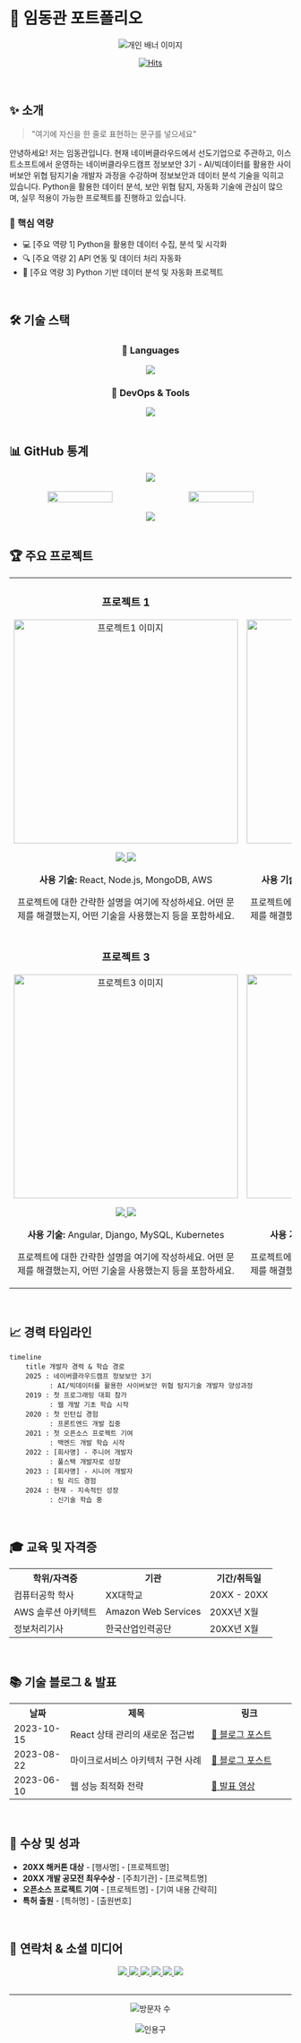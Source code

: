 # 🚀 임동관 포트폴리오

<div align="center">
  <img src="https://via.placeholder.com/1200x300" alt="개인 배너 이미지">
  
  [![Hits](https://hits.seeyoufarm.com/api/count/incr/badge.svg?url=https%3A%2F%2Fgithub.com%2FYOURUSERNAME%2FYOURUSERNAME&count_bg=%2379C83D&title_bg=%23555555&icon=&icon_color=%23E7E7E7&title=방문자&edge_flat=false)](https://hits.seeyoufarm.com)
  
</div>

<br>

## ✨ 소개

> "여기에 자신을 한 줄로 표현하는 문구를 넣으세요"

안녕하세요! 저는 임동관입니다.
현재 네이버클라우드에서 선도기업으로 주관하고, 이스트소프트에서 운영하는 네이버클라우드캠프 정보보안 3기 - AI/빅데이터를 활용한 사이버보안 위협 탐지기술 개발자 과정을 수강하며 정보보안과 데이터 분석 기술을 익히고 있습니다.
Python을 활용한 데이터 분석, 보안 위협 탐지, 자동화 기술에 관심이 많으며, 실무 적용이 가능한 프로젝트를 진행하고 있습니다.

### 🌟 핵심 역량
- 💻 [주요 역량 1] Python을 활용한 데이터 수집, 분석 및 시각화
- 🔍 [주요 역량 2] API 연동 및 데이터 처리 자동화
- 🚀 [주요 역량 3] Python 기반 데이터 분석 및 자동화 프로젝트

<br>

## 🛠️ 기술 스택

<div align="center">
  <h3>💫 Languages</h3>
   <img src="https://img.shields.io/badge/Python-3776AB?style=for-the-badge&logo=python&logoColor=white" />
  <!-- 더 많은 언어 추가 가능 -->
  
  <h3>🔧 DevOps & Tools</h3>
  <img src="https://img.shields.io/badge/Git-F05032?style=for-the-badge&logo=git&logoColor=white" />
  <!-- 더 많은 도구 추가 가능 -->
</div>

<br>

## 📊 GitHub 통계

<div align="center">
  <img src="https://github-profile-summary-cards.vercel.app/api/cards/profile-details?username=YOURUSERNAME&theme=dracula" />
  <br><br>
  
  <div style="display: flex; justify-content: center; gap: 10px;">
    <img src="https://github-readme-stats.vercel.app/api?username=YOURUSERNAME&show_icons=true&theme=radical" width="48%" />
    <img src="https://github-readme-streak-stats.herokuapp.com/?user=YOURUSERNAME&theme=radical" width="48%" />
  </div>
  <br>
  
  <img src="https://github-readme-stats.vercel.app/api/top-langs/?username=YOURUSERNAME&layout=compact&theme=radical" />
</div>

<br>

## 🏆 주요 프로젝트

<div align="center">
  <table>
    <tr>
      <td width="50%">
        <h3 align="center">프로젝트 1</h3>
        <div align="center">
          <a href="https://github.com/YOURUSERNAME/project1" target="_blank">
            <img src="https://via.placeholder.com/500x300" width="400" alt="프로젝트1 이미지"/>
          </a>
          <p>
            <a href="https://github.com/YOURUSERNAME/project1" target="_blank">
              <img src="https://img.shields.io/badge/Code-black?style=for-the-badge&logo=github"/>
            </a>
            <a href="https://yourdeployedapp.com" target="_blank">
              <img src="https://img.shields.io/badge/Live-brightgreen?style=for-the-badge&logo=netlify"/>
            </a>
          </p>
          <p><strong>사용 기술:</strong> React, Node.js, MongoDB, AWS</p>
          <p>
            프로젝트에 대한 간략한 설명을 여기에 작성하세요. 어떤 문제를 해결했는지, 어떤 기술을 사용했는지 등을 포함하세요.
          </p>
        </div>
      </td>
      <td width="50%">
        <h3 align="center">프로젝트 2</h3>
        <div align="center">
          <a href="https://github.com/YOURUSERNAME/project2" target="_blank">
            <img src="https://via.placeholder.com/500x300" width="400" alt="프로젝트2 이미지"/>
          </a>
          <p>
            <a href="https://github.com/YOURUSERNAME/project2" target="_blank">
              <img src="https://img.shields.io/badge/Code-black?style=for-the-badge&logo=github"/>
            </a>
            <a href="https://yourdeployedapp2.com" target="_blank">
              <img src="https://img.shields.io/badge/Live-brightgreen?style=for-the-badge&logo=netlify"/>
            </a>
          </p>
          <p><strong>사용 기술:</strong> Vue.js, Express, PostgreSQL, Docker</p>
          <p>
            프로젝트에 대한 간략한 설명을 여기에 작성하세요. 어떤 문제를 해결했는지, 어떤 기술을 사용했는지 등을 포함하세요.
          </p>
        </div>
      </td>
    </tr>
    <tr>
      <td width="50%">
        <h3 align="center">프로젝트 3</h3>
        <div align="center">
          <a href="https://github.com/YOURUSERNAME/project3" target="_blank">
            <img src="https://via.placeholder.com/500x300" width="400" alt="프로젝트3 이미지"/>
          </a>
          <p>
            <a href="https://github.com/YOURUSERNAME/project3" target="_blank">
              <img src="https://img.shields.io/badge/Code-black?style=for-the-badge&logo=github"/>
            </a>
            <a href="https://yourdeployedapp3.com" target="_blank">
              <img src="https://img.shields.io/badge/Live-brightgreen?style=for-the-badge&logo=netlify"/>
            </a>
          </p>
          <p><strong>사용 기술:</strong> Angular, Django, MySQL, Kubernetes</p>
          <p>
            프로젝트에 대한 간략한 설명을 여기에 작성하세요. 어떤 문제를 해결했는지, 어떤 기술을 사용했는지 등을 포함하세요.
          </p>
        </div>
      </td>
      <td width="50%">
        <h3 align="center">프로젝트 4</h3>
        <div align="center">
          <a href="https://github.com/YOURUSERNAME/project4" target="_blank">
            <img src="https://via.placeholder.com/500x300" width="400" alt="프로젝트4 이미지"/>
          </a>
          <p>
            <a href="https://github.com/YOURUSERNAME/project4" target="_blank">
              <img src="https://img.shields.io/badge/Code-black?style=for-the-badge&logo=github"/>
            </a>
            <a href="https://yourdeployedapp4.com" target="_blank">
              <img src="https://img.shields.io/badge/Live-brightgreen?style=for-the-badge&logo=netlify"/>
            </a>
          </p>
          <p><strong>사용 기술:</strong> React Native, Firebase, GraphQL</p>
          <p>
            프로젝트에 대한 간략한 설명을 여기에 작성하세요. 어떤 문제를 해결했는지, 어떤 기술을 사용했는지 등을 포함하세요.
          </p>
        </div>
      </td>
    </tr>
  </table>
</div>

<br>

## 📈 경력 타임라인

```mermaid
timeline
    title 개발자 경력 & 학습 경로
    2025 : 네이버클라우드캠프 정보보안 3기
          : AI/빅데이터를 활용한 사이버보안 위협 탐지기술 개발자 양성과정
    2019 : 첫 프로그래밍 대회 참가
          : 웹 개발 기초 학습 시작
    2020 : 첫 인턴십 경험
          : 프론트엔드 개발 집중
    2021 : 첫 오픈소스 프로젝트 기여
          : 백엔드 개발 학습 시작
    2022 : [회사명] - 주니어 개발자
          : 풀스택 개발자로 성장
    2023 : [회사명] - 시니어 개발자
          : 팀 리드 경험
    2024 : 현재 - 지속적인 성장
          : 신기술 학습 중
```

<br>

## 🎓 교육 및 자격증

<div align="center">
  <table>
    <tr>
      <th>학위/자격증</th>
      <th>기관</th>
      <th>기간/취득일</th>
    </tr>
    <tr>
      <td>컴퓨터공학 학사</td>
      <td>XX대학교</td>
      <td>20XX - 20XX</td>
    </tr>
    <tr>
      <td>AWS 솔루션 아키텍트</td>
      <td>Amazon Web Services</td>
      <td>20XX년 X월</td>
    </tr>
    <tr>
      <td>정보처리기사</td>
      <td>한국산업인력공단</td>
      <td>20XX년 X월</td>
    </tr>
    <!-- 더 많은 학위/자격증 추가 가능 -->
  </table>
</div>

<br>

## 📚 기술 블로그 & 발표

<div align="center">
  <table>
    <tr>
      <th width="20%">날짜</th>
      <th width="50%">제목</th>
      <th width="30%">링크</th>
    </tr>
    <tr>
      <td>2023-10-15</td>
      <td>React 상태 관리의 새로운 접근법</td>
      <td><a href="https://yourblog.com/react-state">📝 블로그 포스트</a></td>
    </tr>
    <tr>
      <td>2023-08-22</td>
      <td>마이크로서비스 아키텍처 구현 사례</td>
      <td><a href="https://yourblog.com/microservices">📝 블로그 포스트</a></td>
    </tr>
    <tr>
      <td>2023-06-10</td>
      <td>웹 성능 최적화 전략</td>
      <td><a href="https://youtube.com/your-talk">🎥 발표 영상</a></td>
    </tr>
    <!-- 더 많은 글/발표 추가 가능 -->
  </table>
</div>

<br>

## 🏅 수상 및 성과

- **20XX 해커톤 대상** - [행사명] - [프로젝트명]
- **20XX 개발 공모전 최우수상** - [주최기관] - [프로젝트명]
- **오픈소스 프로젝트 기여** - [프로젝트명] - [기여 내용 간략히]
- **특허 출원** - [특허명] - [출원번호]

<br>

## 📱 연락처 & 소셜 미디어

<div align="center">
  <a href="mailto:your.email@example.com">
    <img src="https://img.shields.io/badge/Email-D14836?style=for-the-badge&logo=gmail&logoColor=white"/>
  </a>
  <a href="https://linkedin.com/in/yourusername">
    <img src="https://img.shields.io/badge/LinkedIn-0077B5?style=for-the-badge&logo=linkedin&logoColor=white"/>
  </a>
  <a href="https://github.com/yourusername">
    <img src="https://img.shields.io/badge/GitHub-100000?style=for-the-badge&logo=github&logoColor=white"/>
  </a>
  <a href="https://twitter.com/yourusername">
    <img src="https://img.shields.io/badge/Twitter-1DA1F2?style=for-the-badge&logo=twitter&logoColor=white"/>
  </a>
  <a href="https://yourblog.com">
    <img src="https://img.shields.io/badge/Blog-FF5722?style=for-the-badge&logo=blogger&logoColor=white"/>
  </a>
  <a href="https://youtube.com/c/yourchannel">
    <img src="https://img.shields.io/badge/YouTube-FF0000?style=for-the-badge&logo=youtube&logoColor=white"/>
  </a>
</div>

<br>

---

<div align="center">
  <img src="https://komarev.com/ghpvc/?username=YOURUSERNAME&color=brightgreen" alt="방문자 수" />
  <br><br>
  <img src="https://quotes-github-readme.vercel.app/api?type=horizontal&theme=radical" alt="인용구" />
</div>
